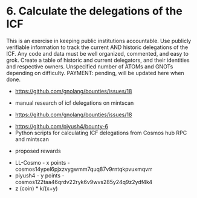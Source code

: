 # 6. Calculate the delegations of the ICF
  This is an exercise in keeping public institutions accountable.
  Use publicly verifiable information to track the current AND historic delegations of the ICF.
  Any code and data must be well organized, commented, and easy to grok.
  Create a table of historic and current delegators, and their identities and respective owners.
  Unspecified number of ATOMs and GNOTs depending on difficulty.
  PAYMENT: pending, will be updated here when done.

   * https://github.com/gnolang/bounties/issues/18
   - manual research of icf delegations on mintscan

   * https://github.com/gnolang/bounties/issues/18
   - https://github.com/piyush4/bounty-6
   - Python scripts for calculating ICF delegations from Cosmos hub RPC and mintscan

   * proposed rewards
   - LL-Cosmo - x points - cosmos14ypel6pjxzvygwmm7quq87v9rntqkpvuxmqvrr
   - piyush4 - y points - cosmos122taa46qrdv22ryk6v9wvs285y24q9z2ydf4k4
   - z (coin) * k/(x+y)
